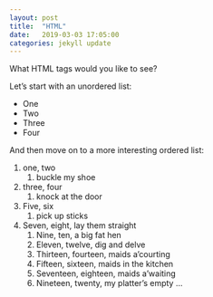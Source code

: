 ```yaml
---
layout: post
title:  "HTML"
date:   2019-03-03 17:05:00
categories: jekyll update
---
```


<div class="entry-content">
		<p>What HTML tags would you like to see?</p>
<p>Let’s start with an unordered list:</p>
<ul>
<li>One</li>
<li>Two</li>
<li>Three</li>
<li>Four</li>
</ul>
<p>And then move on to a more interesting ordered list:</p>
<ol>
<li>one, two
<ol>
<li>buckle my shoe</li>
</ol>
</li>
<li>three, four
<ol>
<li>knock at the door</li>
</ol>
</li>
<li>Five, six
<ol>
<li>pick up sticks</li>
</ol>
</li>
<li>Seven, eight, lay them straight
<ol>
<li>Nine, ten, a big fat hen</li>
<li>Eleven, twelve, dig and delve</li>
<li>Thirteen, fourteen, maids a’courting</li>
<li>Fifteen, sixteen, maids in the kitchen</li>
<li>Seventeen, eighteen, maids a’waiting</li>
<li>Nineteen, twenty, my platter’s empty …</li>
</ol>
</li>
</ol>
	</div>
